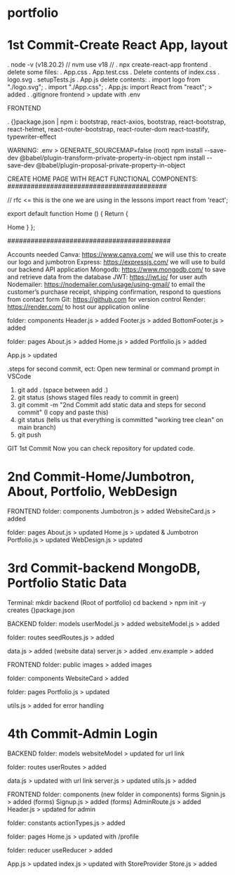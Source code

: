 # portfolio

# 1st Commit-Create React App, layout

. node -v (v18.20.2) // nvm use v18 //
. npx create-react-app frontend
. delete some files:
. App.css
. App.test.css
. Delete contents of index.css
. logo.svg
. setupTests.js
. App.js delete contents:
. import logo from "./logo.svg";
. import "./App.css";
. App.js: import React from "react"; > added
. .gitignore frontend > update with .env

FRONTEND

. {}package.json | npm i:
bootstrap,
react-axios,
bootstrap,
react-bootstrap,
react-helmet,
react-router-bootstrap,
react-router-dom
react-toastify,
typewriter-effect

WARNING:
.env > GENERATE_SOURCEMAP=false (root)
npm install --save-dev @babel/plugin-transform-private-property-in-object
npm install --save-dev @babel/plugin-proposal-private-property-in-object

CREATE HOME PAGE WITH REACT FUNCTIONAL COMPONENTS:
#########################################

// rfc <= this is the one we are using in the lessons
import react from 'react';

export default function Home () {
Return {

<div>Home</Home>
}
};

##########################################

Accounts needed
Canva: https://www.canva.com/ we will use this to create our logo and jumbotron
Express: https://expressjs.com/ we will use to build our backend API application
Mongodb: https://www.mongodb.com/ to save and retrieve data from the database
JWT: https://jwt.io/ for user auth
Nodemailer: https://nodemailer.com/usage/using-gmail/ to email the customer’s purchase receipt, shipping confirmation, respond to questions from contact form
Git: https://github.com for version control
Render: https://render.com/ to host our application online

folder: components
Header.js > added
Footer.js > added
BottomFooter.js > added

folder: pages
About.js > added
Home.js > added
Portfolio.js > added

App.js > updated

.steps for second commit, ect: Open new terminal or command prompt in VSCode

1. git add . (space between add .)
2. git status (shows staged files ready to commit in green)
3. git commit -m "2nd Commit add static data and steps for second commit" (I copy and paste this)
4. git status (tells us that everything is committed "working tree clean" on main branch)
5. git push

GIT 1st Commit
Now you can check repository for updated code.

# 2nd Commit-Home/Jumbotron, About, Portfolio, WebDesign

FRONTEND
folder: components
Jumbotron.js > added
WebsiteCard.js > added

folder: pages
About.js > updated
Home.js > updated & Jumbotron
Portfolio.js > updated
WebDesign.js > updated

# 3rd Commit-backend MongoDB, Portfolio Static Data

Terminal: mkdir backend (Root of portfolio)
cd backend > npm init -y creates {}package.json

BACKEND
folder: models
userModel.js > added
websiteModel.js > added

folder: routes
seedRoutes.js > added

data.js > added (website data)
server.js > added
.env.example > added

FRONTEND
folder: public
images > added images

folder: components
WebsiteCard > added

folder: pages
Portfolio.js > updated

utils.js > added for error handling

# 4th Commit-Admin Login

BACKEND
folder: models
websiteModel > updated for url link

folder: routes
userRoutes > added

data.js > updated with url link
server.js > updated
utils.js > added

FRONTEND
folder: components
(new folder in components) forms
Signin.js > added (forms)
Signup.js > added (forms)
AdminRoute.js > added
Header.js > updated for admin

folder: constants
actionTypes.js > added

folder: pages
Home.js > updated with /profile

folder: reducer
useReducer > added

App.js > updated
index.js > updated with StoreProvider
Store.js > added
